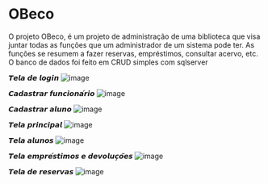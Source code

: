 # OBeco
O projeto OBeco, é um projeto de administração de uma biblioteca que visa juntar todas as funções que um administrador de um sistema pode ter. As funções se resumem a fazer reservas, empréstimos, consultar acervo, etc. O banco de dados foi feito em CRUD simples com sqlserver


𝙏𝙚𝙡𝙖 𝙙𝙚 𝙡𝙤𝙜𝙞𝙣
![image](https://github.com/DEEPLERZERA/LibraryManager/assets/73613620/42ea7855-38df-4924-b393-f40ba39dd4f8)


𝘾𝙖𝙙𝙖𝙨𝙩𝙧𝙖𝙧 𝙛𝙪𝙣𝙘𝙞𝙤𝙣𝙖́𝙧𝙞𝙤
![image](https://github.com/DEEPLERZERA/LibraryManager/assets/73613620/b6be86e8-6da1-445e-bc85-9b35ea7e2e37)


𝘾𝙖𝙙𝙖𝙨𝙩𝙧𝙖𝙧 𝙖𝙡𝙪𝙣𝙤
![image](https://github.com/DEEPLERZERA/LibraryManager/assets/73613620/8667a102-2fc8-4504-af73-8ca5d0d58380)


𝙏𝙚𝙡𝙖 𝙥𝙧𝙞𝙣𝙘𝙞𝙥𝙖𝙡
![image](https://github.com/DEEPLERZERA/LibraryManager/assets/73613620/94bad65d-f00b-4206-a7ad-43fea2c0f217)


𝙏𝙚𝙡𝙖 𝙖𝙡𝙪𝙣𝙤𝙨
![image](https://github.com/DEEPLERZERA/LibraryManager/assets/73613620/974c1b64-1d89-4647-857b-094fb64f4dc5)


𝙏𝙚𝙡𝙖 𝙚𝙢𝙥𝙧𝙚́𝙨𝙩𝙞𝙢𝙤𝙨 𝙚 𝙙𝙚𝙫𝙤𝙡𝙪𝙘̧𝙤̃𝙚𝙨
![image](https://github.com/DEEPLERZERA/LibraryManager/assets/73613620/385cbcd6-d8f9-4915-84e8-e14021664246)


𝙏𝙚𝙡𝙖 𝙙𝙚 𝙧𝙚𝙨𝙚𝙧𝙫𝙖𝙨
![image](https://github.com/DEEPLERZERA/LibraryManager/assets/73613620/d2ef6df6-8375-4e1c-8f47-4fbf89221ed1)




